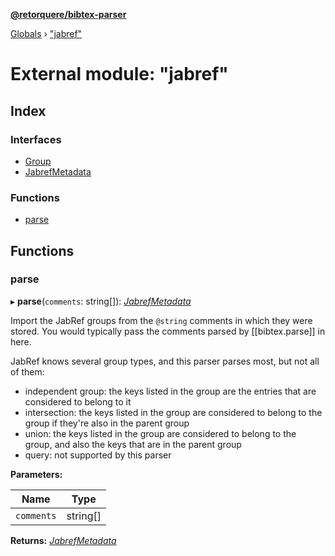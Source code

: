 **[@retorquere/bibtex-parser](../README.md)**

[Globals](../globals.md) › ["jabref"](_jabref_.md)

# External module: "jabref"

## Index

### Interfaces

* [Group](../interfaces/_jabref_.group.md)
* [JabrefMetadata](../interfaces/_jabref_.jabrefmetadata.md)

### Functions

* [parse](_jabref_.md#parse)

## Functions

###  parse

▸ **parse**(`comments`: string[]): *[JabrefMetadata](../interfaces/_jabref_.jabrefmetadata.md)*

Import the JabRef groups from the `@string` comments in which they were stored. You would typically pass the comments parsed by [[bibtex.parse]] in here.

JabRef knows several group types, and this parser parses most, but not all of them:

* independent group: the keys listed in the group are the entries that are considered to belong to it
* intersection: the keys listed in the group are considered to belong to the group if they're also in the parent group
* union: the keys listed in the group are considered to belong to the group, and also the keys that are in the parent group
* query: not supported by this parser

**Parameters:**

Name | Type |
------ | ------ |
`comments` | string[] |

**Returns:** *[JabrefMetadata](../interfaces/_jabref_.jabrefmetadata.md)*